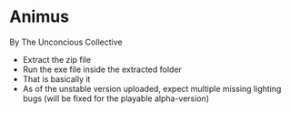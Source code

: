 # Animus
By The Unconcious Collective

- Extract the zip file
- Run the exe file inside the extracted folder
- That is basically it
- As of the unstable version uploaded, expect multiple missing lighting bugs (will be fixed for the playable alpha-version)
